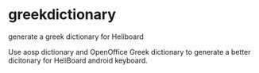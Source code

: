 # greekdictionary
generate a greek dictionary for Heliboard

Use aosp dictionary and OpenOffice Greek dictionary to generate a better dicitonary for HeliBoard android keyboard.
